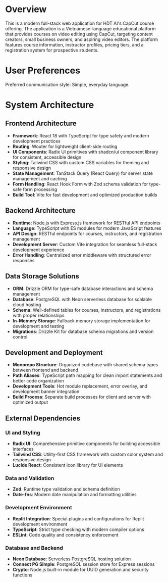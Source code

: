 # Overview

This is a modern full-stack web application for HDT AI's CapCut course offering. The application is a Vietnamese-language educational platform that provides courses on video editing using CapCut, targeting content creators, small business owners, and aspiring video editors. The platform features course information, instructor profiles, pricing tiers, and a registration system for prospective students.

# User Preferences

Preferred communication style: Simple, everyday language.

# System Architecture

## Frontend Architecture
- **Framework**: React 18 with TypeScript for type safety and modern development practices
- **Routing**: Wouter for lightweight client-side routing
- **UI Components**: Radix UI primitives with shadcn/ui component library for consistent, accessible design
- **Styling**: Tailwind CSS with custom CSS variables for theming and responsive design
- **State Management**: TanStack Query (React Query) for server state management and caching
- **Form Handling**: React Hook Form with Zod schema validation for type-safe form processing
- **Build Tool**: Vite for fast development and optimized production builds

## Backend Architecture
- **Runtime**: Node.js with Express.js framework for RESTful API endpoints
- **Language**: TypeScript with ES modules for modern JavaScript features
- **API Design**: RESTful endpoints for courses, instructors, and registration management
- **Development Server**: Custom Vite integration for seamless full-stack development experience
- **Error Handling**: Centralized error middleware with structured error responses

## Data Storage Solutions
- **ORM**: Drizzle ORM for type-safe database interactions and schema management
- **Database**: PostgreSQL with Neon serverless database for scalable cloud hosting
- **Schema**: Well-defined tables for courses, instructors, and registrations with proper relationships
- **In-Memory Storage**: Fallback memory storage implementation for development and testing
- **Migrations**: Drizzle Kit for database schema migrations and version control

## Development and Deployment
- **Monorepo Structure**: Organized codebase with shared schema types between frontend and backend
- **Path Aliases**: TypeScript path mapping for clean import statements and better code organization
- **Development Tools**: Hot module replacement, error overlay, and development banner integration
- **Build Process**: Separate build processes for client and server with optimized output

## External Dependencies

### UI and Styling
- **Radix UI**: Comprehensive primitive components for building accessible interfaces
- **Tailwind CSS**: Utility-first CSS framework with custom color system and responsive design
- **Lucide React**: Consistent icon library for UI elements

### Data and Validation
- **Zod**: Runtime type validation and schema definition
- **Date-fns**: Modern date manipulation and formatting utilities

### Development Environment
- **Replit Integration**: Special plugins and configurations for Replit development environment
- **TypeScript**: Strict type checking with modern compiler options
- **ESLint**: Code quality and consistency enforcement

### Database and Backend
- **Neon Database**: Serverless PostgreSQL hosting solution
- **Connect PG Simple**: PostgreSQL session store for Express sessions
- **Crypto**: Node.js built-in module for UUID generation and security functions